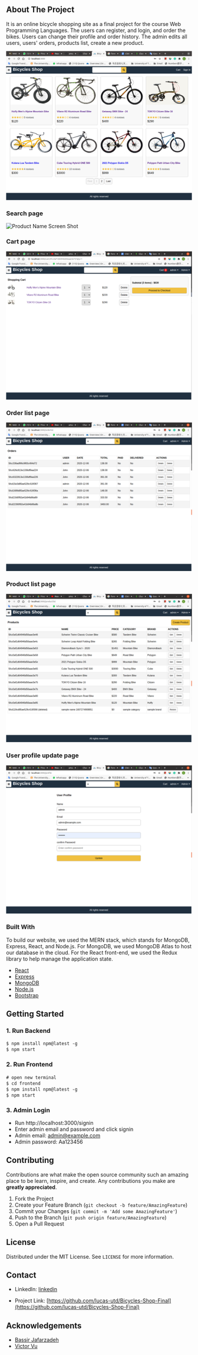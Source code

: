 <!-- ABOUT THE PROJECT -->

## About The Project

It is an online bicycle shopping site as a final project for the course Web Programming Languages. The users can register, and login, and order the bikes. Users can change their profile and order history. The admin edits all users, users' orders, products list, create a new product.

![Product Name Screen Shot][product-home-page]

### Search page

![Product Name Screen Shot][search-page]

### Cart page

![Product Name Screen Shot][cart-page]

### Order list page

![Product Name Screen Shot][order-list-page]

### Product list page

![Product Name Screen Shot][product-list-page]

### User profile update page

![Product Name Screen Shot][user-update-profile-page]

### Built With

To build our website, we used the MERN stack, which stands for MongoDB, Express, React, and Node.js. For MongoDB, we used MongoDB Atlas to host our database in the cloud. For the React front-end, we used the Redux library to help manage the application state.

- [React](https://reactjs.org)
- [Express](https://expressjs.com)
- [MongoDB](https://mongodb.com)
- [Node.js](https://nodejs.org)
- [Bootstrap](https://getbootstrap.com)

<!-- GETTING STARTED -->

## Getting Started

### 1. Run Backend

```
$ npm install npm@latest -g
$ npm start
```

### 2. Run Frontend

```
# open new terminal
$ cd frontend
$ npm install npm@latest -g
$ npm start
```

### 3. Admin Login

- Run http://localhost:3000/signin
- Enter admin email and password and click signin
- Admin email: admin@example.com
- Admin password: Aa123456

<!-- CONTRIBUTING -->

## Contributing

Contributions are what make the open source community such an amazing place to be learn, inspire, and create. Any contributions you make are **greatly appreciated**.

1. Fork the Project
2. Create your Feature Branch (`git checkout -b feature/AmazingFeature`)
3. Commit your Changes (`git commit -m 'Add some AmazingFeature'`)
4. Push to the Branch (`git push origin feature/AmazingFeature`)
5. Open a Pull Request

<!-- LICENSE -->

## License

Distributed under the MIT License. See `LICENSE` for more information.

<!-- CONTACT -->

## Contact

- LinkedIn: [linkedin](https://linkedin.com/in/tao-chen-lucas)

- Project Link: [https://github.com/lucas-utd/Bicycles-Shop-Final](https://github.com/lucas-utd/Bicycles-Shop-Final)

<!-- ACKNOWLEDGEMENTS -->

## Acknowledgements

- [Bassir Jafarzadeh](https://github.com/basir)
- [Victor Vu](https://github.com/vict8or)

<!-- MARKDOWN LINKS & IMAGES -->
<!-- https://www.markdownguide.org/basic-syntax/#reference-style-links -->

[linkedin]: https://linkedin.com/in/tao-chen-lucas
[product-home-page]: images-readme/home-page.png
[cart-page]: images-readme/cart-page.png
[order-list-page]: images-readme/order-list-page.png
[product-list-page]: images-readme/product-list-page.png
[search-page]: images-readme/search-page.png
[user-update-profile-page]: images-readme/user-update-profile-page.png
